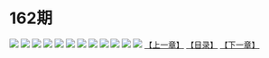 # 162期
![](https://mao.mhtupian.com/uploads/img/7563/74829/001.jpg)
![](https://mao.mhtupian.com/uploads/img/7563/74829/002.jpg)
![](https://mao.mhtupian.com/uploads/img/7563/74829/003.jpg)
![](https://mao.mhtupian.com/uploads/img/7563/74829/004.jpg)
![](https://mao.mhtupian.com/uploads/img/7563/74829/005.jpg)
![](https://mao.mhtupian.com/uploads/img/7563/74829/006.jpg)
![](https://mao.mhtupian.com/uploads/img/7563/74829/007.jpg)
![](https://mao.mhtupian.com/uploads/img/7563/74829/008.jpg)
![](https://mao.mhtupian.com/uploads/img/7563/74829/009.jpg)
![](https://mao.mhtupian.com/uploads/img/7563/74829/010.jpg)
![](https://mao.mhtupian.com/uploads/img/7563/74829/011.jpg)
![](https://mao.mhtupian.com/uploads/img/7563/74829/012.jpg)
[【上一章】](./120.md)
[【目录】](./README.md)
[【下一章】](./122.md)
